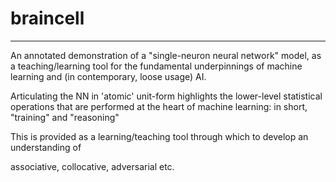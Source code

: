 # braincell
----

An annotated demonstration of a "single-neuron neural network" model, as a teaching/learning tool for the fundamental underpinnings of machine learning and (in contemporary, loose usage) AI.

Articulating the NN in 'atomic' unit-form highlights the lower-level statistical operations that are performed at the heart of machine learning: in short, "training" and "reasoning"


This is provided as a learning/teaching tool through which to develop an understanding of 

associative, collocative, adversarial etc.

